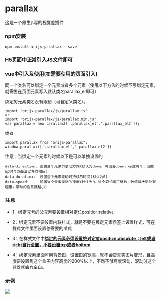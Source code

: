 # parallax
这是一个原生js写的视觉差插件

### npm安装

```
npm install orijs-parallax --save
```

### H5页面中正常引入JS文件即可

### vue中引入及使用(在需要使用的页面引入)

同一个类名可以绑定一个元素或者多个元素（使用以下方法的时候不写绑定元素，就需要在页面元素写入默认类名parallax_el即可）

绑定的元素类名没有限制（可自定义类名）。

```
import 'orijs-parallax/js/parallax.js'
or
import 'orijs-parallax/js/parallax.min.js'
var parallax = new parallax(['.parallax_el','.parallax_el2']);
```

或者

```
import parallax from "orijs-parallax";
window.parallax(['.parallax_el','.parallax_el2'])
```



注意：当绑定一个元素的时候以下是可以单独设置的

```
data-direction: 设置这个元素的滚动方向(默认为down，可设值down，up这两个，设置up时与页面滚动方向相反)
data-duration:  设置这个元素滚动时持续的时间(默认为0)
data-speed: 	设置这个元素滚动的速度(默认为0，这个要设置正整数，数值越大滚动就越慢，滚动的距离就越小)
```



### 注意

- 1：绑定元素的父元素要设置相对定位position:relative;

- 2：绑定元素不要设置内联样式，就是不要在绑定元素标签上设置样式，可在样式文件里面设置你需要的样式
- 3：在样式文件中<u>**绑定的元素必须设置绝对定位position:absolute；left或者right自行设置，不要设置top或者bottom**</u> 
- 4：绑定元素里面可用背景图，设置图的宽高，就不会使真实图片变形，且高度要设置到这个盒子内容高度的200%以上，不然不够高度滚动，滚动时这个背景就会有空白。



### 示例

![](https://Jping0.github.io/static/image/1566975239.jpg)